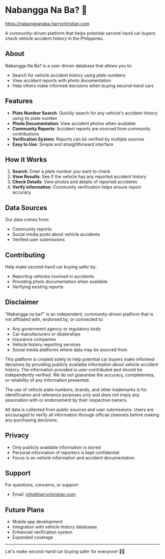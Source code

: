 # Nabangga Na Ba? 🚗
https://nabangganaba.harrychristian.com

A community-driven platform that helps potential second-hand car buyers check vehicle accident history in the Philippines.

## About

Nabangga Na Ba? is a user-driven database that allows you to:
- Search for vehicle accident history using plate numbers 
- View accident reports with photo documentation
- Help others make informed decisions when buying second-hand cars

## Features

- **Plate Number Search**: Quickly search for any vehicle's accident history using its plate number
- **Photo Documentation**: View accident photos when available
- **Community Reports**: Accident reports are sourced from community contributions 
- **Verification System**: Reports can be verified by multiple sources
- **Easy to Use**: Simple and straightforward interface

## How it Works

1. **Search**: Enter a plate number you want to check
2. **View Results**: See if the vehicle has any reported accident history
3. **Check Details**: View photos and details of reported accidents
4. **Verify Information**: Community verification helps ensure report accuracy

## Data Sources

Our data comes from:
- Community reports
- Social media posts about vehicle accidents 
- Verified user submissions

## Contributing

Help make second-hand car buying safer by:
- Reporting vehicles involved in accidents
- Providing photo documentation when available  
- Verifying existing reports

## Disclaimer

"Nabangga na ba?" is an independent, community-driven platform that is not affiliated with, endorsed by, or connected to:
- Any government agency or regulatory body
- Car manufacturers or dealerships
- Insurance companies
- Vehicle history reporting services
- Social media platforms where data may be sourced from

This platform is created solely to help potential car buyers make informed decisions by providing publicly available information about vehicle accident history. The information provided is user-contributed and should be independently verified. We do not guarantee the accuracy, completeness, or reliability of any information presented.

The use of vehicle plate numbers, brands, and other trademarks is for identification and reference purposes only and does not imply any association with or endorsement by their respective owners.

All data is collected from public sources and user submissions. Users are encouraged to verify all information through official channels before making any purchasing decisions.

## Privacy

- Only publicly available information is stored
- Personal information of reporters is kept confidential
- Focus is on vehicle information and accident documentation

## Support

For questions, concerns, or support:
- Email: info@harrychristian.com

## Future Plans

- Mobile app development
- Integration with vehicle history databases
- Enhanced verification system
- Expanded coverage

---

Let's make second-hand car buying safer for everyone! 🚗✨
